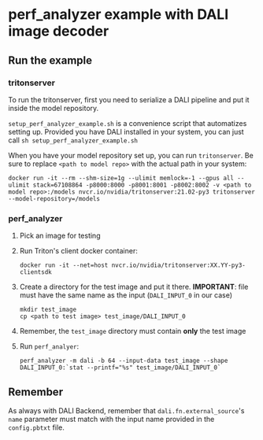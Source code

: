 # perf_analyzer example with DALI image decoder


## Run the example

### tritonserver

To run the tritonserver, first you need to serialize a DALI pipeline and put it inside the model repository.

`setup_perf_analyzer_example.sh` is a convenience script that automatizes setting up.
Provided you have DALI installed in your system, you can just call `sh setup_perf_analyzer_example.sh`

When you have your model repository set up, you can run `tritonserver`. Be sure to replace `<path to model repo>` with the actual path in your system:

    docker run -it --rm --shm-size=1g --ulimit memlock=-1 --gpus all --ulimit stack=67108864 -p8000:8000 -p8001:8001 -p8002:8002 -v <path to model repo>:/models nvcr.io/nvidia/tritonserver:21.02-py3 tritonserver --model-repository=/models

### perf_analyzer

1. Pick an image for testing
1. Run Triton's client docker container:
 
    ```
    docker run -it --net=host nvcr.io/nvidia/tritonserver:XX.YY-py3-clientsdk
    ```

1. Create a directory for the test image and put it there. 
**IMPORTANT**: file must have the same name as the input (`DALI_INPUT_0` in our case)
    
    ```
    mkdir test_image
    cp <path to test image> test_image/DALI_INPUT_0
    ```
    
1. Remember, the `test_image` directory must contain **only** the test image
1. Run `perf_analyer`:

    ```
    perf_analyzer -m dali -b 64 --input-data test_image --shape DALI_INPUT_0:`stat --printf="%s" test_image/DALI_INPUT_0`
    ```
    

## Remember

As always with DALI Backend, remember that `dali.fn.external_source`'s `name` parameter must match
with the input name provided in the `config.pbtxt` file.

